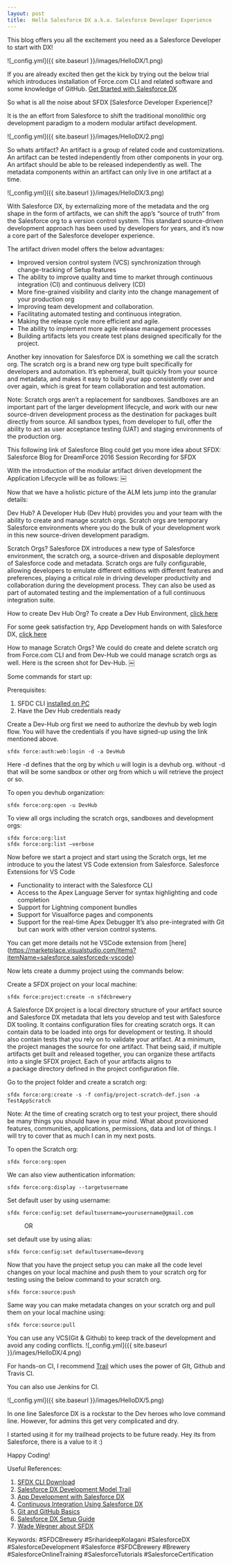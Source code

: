 ```yaml
---
layout: post
title:  Hello Salesforce DX a.k.a. Salesforce Developer Experience 
---
```


This blog offers you all the excitement you need as a Salesforce Developer to start with DX!

![_config.yml]({{ site.baseurl }}/images/HelloDX/1.png)

If you are already excited then get the kick by trying out the below trial which introduces installation of Force.com CLI and related software and some knowledge of GitHub.
[Get Started with Salesforce DX](https://trailhead.salesforce.com/trails/sfdx_get_started/modules/sfdx_dev_model/units/sfdx_dev_model_neworganization)

So what is all the noise about SFDX [Salesforce Developer Experience]?

It is the an effort from Salesforce to shift the traditional monolithic org development paradigm to a modern modular artifact development.


![_config.yml]({{ site.baseurl }}/images/HelloDX/2.png)

So whats artifact?
An artifact is a group of related code and customizations. An artifact can be tested independently from other components in your org. An artifact should be able to be released independently as well. The metadata components within an artifact can only live in one artifact at a time. 

![_config.yml]({{ site.baseurl }}/images/HelloDX/3.png)

With Salesforce DX, by externalizing more of the metadata and the org shape in the form of artifacts, we can shift the app’s “source of truth” from the Salesforce org to a version control system. This standard source-driven development approach has been used by developers for years, and it’s now a core part of the Salesforce developer experience.

The artifact driven model offers the below advantages:
* Improved version control system (VCS) synchronization through change-tracking of Setup features
* The ability to improve quality and time to market through continuous integration (CI) and continuous delivery (CD)
* More fine-grained visibility and clarity into the change management of your production org
* Improving team development and collaboration.
* Facilitating automated testing and continuous integration.
* Making the release cycle more efficient and agile.
* The ability to implement more agile release management processes
* Building artifacts lets you create test plans designed specifically for the project.  

Another key innovation for Salesforce DX is something we call the scratch org. The scratch org is a brand new org type built specifically for developers and automation. It’s ephemeral, built quickly from your source and metadata, and makes it easy to build your app consistently over and over again, which is great for team collaboration and test automation.

Note: Scratch orgs aren’t a replacement for sandboxes. Sandboxes are an important part of the larger development lifecycle, and work with our new source-driven development process as the destination for packages built directly from source. All sandbox types, from developer to full, offer the ability to act as user acceptance testing (UAT) and staging environments of the production org.

This following link of Salesforce Blog could get you more idea about SFDX:
Salesforce Blog for DreamForce 2016 Session Recording for SFDX


With the introduction of the modular artifact driven development the Application Lifecycle will be as follows:
￼

Now that we have a holistic picture of the ALM lets jump into the granular details:

Dev Hub?
A Developer Hub (Dev Hub) provides you and your team with the ability to create and manage scratch orgs. Scratch orgs are temporary Salesforce environments where you do the bulk of your development work in this new source-driven development paradigm.

Scratch Orgs?
Salesforce DX introduces a new type of Salesforce environment, the scratch org, a source-driven and disposable deployment of Salesforce code and metadata. Scratch orgs are fully configurable, allowing developers to emulate different editions with different features and preferences, playing a critical role in driving developer productivity and collaboration during the development process. They can also be used as part of automated testing and the implementation of a full continuous integration suite.

How to create Dev Hub Org?
To create a Dev Hub Environment, [click here](https://developer.salesforce.com/promotions/orgs/dx-signup)  

For some geek satisfaction try, App Development hands on with Salesforce DX, [click here](https://trailhead.salesforce.com/trails/sfdx_get_started/modules/sfdx_app_dev/units/sfdx_app_dev_setup_dx)

How to manage Scratch Orgs?
We could do create and delete scratch org from Force.com CLI and from Dev-Hub we could manage scratch orgs as well. Here is the screen shot for Dev-Hub.
￼

Some commands for start up:

Prerequisites:
1. SFDC CLI [installed on PC](https://developer.salesforce.com/tools/sfdxcli)  
2. Have the Dev Hub credentials ready 

Create a Dev-Hub org first we need to authorize the devhub by web login flow. You will have the credentials if you have signed-up using the link mentioned above. 

```
sfdx force:auth:web:login -d -a DevHub
```
Here -d defines that the org by which u will login is a devhub org. without -d that will be some sandbox or other org from which u will retrieve the project or so.

To open you devhub organization:

```
sfdx force:org:open -u DevHub

```

To view all orgs including the scratch orgs, sandboxes and development orgs:

```
sfdx force:org:list
sfdx force:org:list —verbose

```

Now before we start a project and start using the Scratch orgs, let me introduce to you the latest VS Code extension from Salesforce.
Salesforce Extensions for VS Code
* Functionality to interact with the Salesforce CLI
* Access to the Apex Language Server for syntax highlighting and code completion
* Support for Lightning component bundles
* Support for Visualforce pages and components
* Support for the real-time Apex Debugger
It’s also pre-integrated with Git but can work with other version control systems.

You can get more details not he VSCode extension from [here] (https://marketplace.visualstudio.com/items?itemName=salesforce.salesforcedx-vscode)

Now lets create a dummy project using the commands below:

Create a SFDX project on your local machine:

```
sfdx force:project:create -n sfdcbrewery

```

A Salesforce DX project is a local directory structure of your artifact source and Salesforce DX metadata that lets you develop and test with Salesforce DX tooling. It contains configuration files for creating scratch orgs. It can contain data to be loaded into orgs for development or testing. It should also contain tests that you rely on to validate your artifact. At a minimum, the project manages the source for one artifact. That being said, if multiple artifacts get built and released together, you can organize these artifacts into a single SFDX project. Each of your artifacts aligns to a package directory defined in the project configuration file.

Go to the project folder and create a scratch org:

```
sfdx force:org:create -s -f config/project-scratch-def.json -a TestAppScratch

```

Note: At the time of creating scratch org to test your project, there should be many things you should have in your mind. What about provisioned features, communities, applications, permissions, data and lot of things. I will try to cover that as much I can in my next posts.

To open the Scratch org:

```
sfdx force:org:open

```

We can also view authentication information:

```
sfdx force:org:display --targetusername

```

Set default user by using username:

```
sfdx force:config:set defaultusername=yourusername@gmail.com

```
           OR
           
set default use by using alias:

```
sfdx force:config:set defaultusername=devorg

```

Now that you have the project setup you can make all the code level changes on your local machine and push them to your scratch org for testing using the below command to your scratch org.

```
sfdx force:source:push

```

Same way you can make metadata changes on your scratch org and pull them on your local machine using:

```
sfdx force:source:pull

```

You can use any VCS(Git & Github) to keep track of the development and avoid any coding conflicts. 
![_config.yml]({{ site.baseurl }}/images/HelloDX/4.png)

For hands-on CI, I recommend [Trail](https://trailhead.salesforce.com/trails/sfdx_get_started/modules/sfdx_travis_ci) which uses the power of GIt, Github and Travis CI. 

You can also use Jenkins for CI.

![_config.yml]({{ site.baseurl }}/images/HelloDX/5.png)

In one line Salesforce DX is a rockstar to the Dev heroes who love command line. However, for admins this get very complicated and dry.

I started using it for my trailhead projects to be future ready. Hey its from Salesforce, there is a value to it :)

Happy Coding!

Useful References:
1. [SFDX CLI Download](https://developer.salesforce.com/tools/sfdxcli) 
1. [Salesforce DX Development Model Trail](https://trailhead.salesforce.com/trails/sfdx_get_started/modules/sfdx_dev_model)
1. [App Development with Salesforce DX](https://trailhead.salesforce.com/trails/sfdx_get_started/modules/sfdx_app_dev)
1. [Continuous Integration Using Salesforce DX](https://trailhead.salesforce.com/trails/sfdx_get_started/modules/sfdx_travis_ci)
1. [Git and GitHub Basics](https://trailhead.salesforce.com/trails/sfdx_get_started/modules/git-and-git-hub-basics)
1. [Salesforce DX Setup Guide](https://developer.salesforce.com/docs/atlas.en-us.sfdx_setup.meta/sfdx_setup/sfdx_setup_intro.html)
1. [Wade Wegner about SFDX](http://www.wadewegner.com/)

Keywords: #SFDCBrewery #SriharideepKolagani #SalesforceDX #SalesforceDevelopment #Salesforce #SFDCBrewery #Brewery #SalesforceOnlineTraining #SalesforceTutorials #SalesforceCertification
